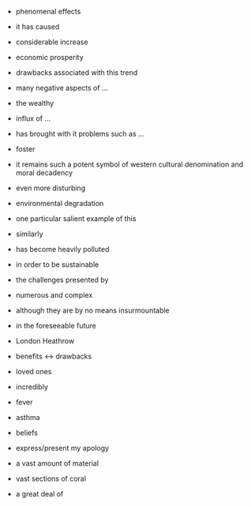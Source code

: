  - phenomenal effects
 - it has caused
 - considerable increase
 - economic prosperity
 - drawbacks associated with this trend
 - many negative aspects of ...
 - the wealthy
 - influx of ...
 - has brought with it problems such as ...
 - foster
 - it remains such a potent symbol of western cultural denomination and moral decadency
 - even more disturbing
 - environmental degradation
 - one particular salient example of this 
 - similarly
 - has become heavily polluted 
 - in order to be sustainable
 - the challenges presented by
 - numerous and complex
 - although they are by no means insurmountable
 - in the foreseeable future
 
 
 - London Heathrow
 - benefits <-> drawbacks
 - loved ones
 - incredibly
 - fever
 - asthma
 - beliefs
 - express/present my apology
 
 
 - a vast amount of material
 - vast sections of coral
 - a great deal of 